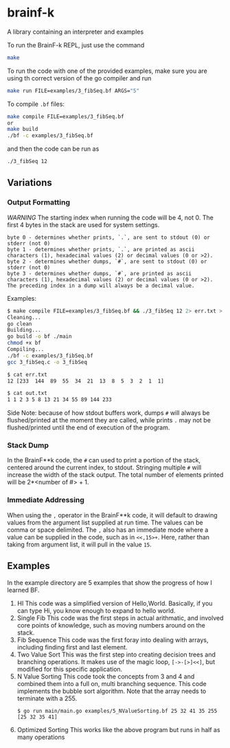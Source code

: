 # brainf-k
A library containing an interpreter and examples

To run the BrainF-k REPL, just use the command
```bash
make
```

To run the code with one of the provided examples, make sure you are using th correct version of the go compiler and run
```bash
make run FILE=examples/3_fibSeq.bf ARGS="5"
```

To compile `.bf` files:
```bash
make compile FILE=examples/3_fibSeq.bf
or
make build
./bf -c examples/3_fibSeq.bf
```
and then the code can be run as
```bash
./3_fibSeq 12
```

## Variations

### Output Formatting

*WARNING* The starting index when running the code will be 4, not 0. The first 4 bytes in the stack are used for system settings.
```
byte 0 - determines whether prints, `.`, are sent to stdout (0) or stderr (not 0)
byte 1 - determines whether prints, `.`, are printed as ascii characters (1), hexadecimal values (2) or decimal values (0 or >2).
byte 2 - determines whether dumps, `#`, are sent to stdout (0) or stderr (not 0)
byte 3 - determines whether dumps, `#`, are printed as ascii characters (1), hexadecimal values (2) or decimal values (0 or >2). The preceding index in a dump will always be a decimal value.
```

Examples:
```bash
$ make compile FILE=examples/3_fibSeq.bf && ./3_fibSeq 12 2> err.txt > out.txt
Cleaning...
go clean
Building...
go build -o bf ./main
chmod +x bf
Compiling...
./bf -c examples/3_fibSeq.bf
gcc 3_fibSeq.c -o 3_fibSeq

$ cat err.txt
12 [233  144  89  55  34  21  13  8  5  3  2  1  1]

$ cat out.txt
1 1 2 3 5 8 13 21 34 55 89 144 233
```

Side Note: because of how stdout buffers work, dumps `#` will always be flushed/printed at the moment they are called, while prints `.` may not be flushed/printed until the end of execution of the program.

### Stack Dump
In the BrainF**k code, the `#` can used to print a portion of the stack, centered around the current index, to stdout. Stringing multiple `#` will increase the width of the stack output. The total number of elements printed will be 2*<number of #> + 1.

### Immediate Addressing
When using the `,` operator in the BrainF**k code, it will default to drawing values from the argument list supplied at run time. The values can be comma or space delimited. The `,` also has an immediate mode where a value can be supplied in the code, such as in `<<,15>+`. Here, rather than taking from argument list, it will pull in the value `15`.


## Examples
In the example directory are 5 examples that show the progress of how I learned BF.
1. HI
    This code was a simplified version of Hello,World. Basically, if you can type Hi, you know enough to expand to hello world.
2. Single Fib
    This code was the first steps in actual arithmatic, and involved core points of knowledge, such as moving numbers around on the stack.
3. Fib Sequence
    This code was the first foray into dealing with arrays, including finding first and last element.
4. Two Value Sort
    This was the first step into creating decision trees and branching operations. It makes use of the magic loop, `[->-[>]<<]`, but modified for this specific application.
5. N Value Sorting
    This code took the concepts from 3 and 4 and combined them into a full on, multi branching sequence. This code implements the bubble sort algorithm. Note that the array needs to terminate with a 255.
    ```shell
    $ go run main/main.go examples/5_NValueSorting.bf 25 32 41 35 255
    [25 32 35 41]
   ```
6. Optimized Sorting This works like the above program but runs in half as many operations